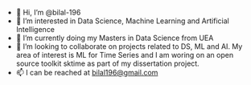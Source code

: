 - 👋 Hi, I’m @bilal-196
- 👀 I’m interested in Data Science, Machine Learning and Artificial Intelligence
- 🌱 I’m currently doing my Masters in Data Science from UEA 
- 💞️ I’m looking to collaborate on projects related to DS, ML and AI. My area of interest is ML for Time Series and I am woring on an open source toolkit sktime as part of my dissertation project.
- 📫 I can be reached at bilal196@gmail.com

<!---
bilal-196/bilal-196 is a ✨ special ✨ repository because its `README.md` (this file) appears on your GitHub profile.
You can click the Preview link to take a look at your changes.
--->

